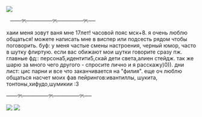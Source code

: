 
![](https://64.media.tumblr.com/e1ec876b22583bcf29326f14ab3efced/1f08f6a4f4b0f7f7-60/s540x810/6bc8f50955f3fc702b854d63bc163c33a39fb674.gifv)

⠀───୨ৎ───────୨ৎ───────୨ৎ──

хаии меня зовут ваня мне 17лет! часовой пояс мск+8. я очень люблю общаться! можете написать мне в виспер или подсесть рядом чтобы поговорить. буф: у меня частые смены настроения, черный юмор, часто в шутку флиртую. если вас обижают мои шутки говорите сразу пж. главные фд:: персона5,идентити5,скай дети света,алиен стейдж. так же шарю за много чего другого - спросите лично и я расскажу)0)). дни лист: цис парни и все что заканчивается на "филия". еще оч люблю общаться насчет моих фав пейрингов:ивантиллы, шукита, тонтоны,хифудо,шумикии :3

───୨ৎ───────୨ৎ───────୨ৎ──

![](https://64.media.tumblr.com/feec1e518b2c0691061c84979967e17f/46ca593bc45246ee-dd/s400x600/b0f602431ad4226d6aa28d681f9824a3fa5baade.gifv) ![](https://64.media.tumblr.com/9054ab402d1ab5a3510101ddbe7cff11/5c946af0eadf9488-7a/s2048x3072/f4dece85fefb233bc732056cfa7eb405e3eda634.pnj)
